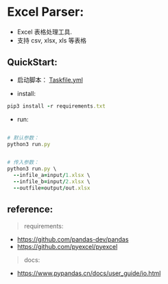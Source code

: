 # Excel Parser:

- Excel 表格处理工具.
- 支持 csv, xlsx, xls 等表格

## QuickStart:

- 启动脚本： [Taskfile.yml](Taskfile.yml)

- install:

```ruby
pip3 install -r requirements.txt


```

- run:

```ruby

# 默认参数：
python3 run.py


# 传入参数：
python3 run.py \
  --infile_a=input/1.xlsx \
  --infile_b=input/2.xlsx \
  --outfile=output/out.xlsx


```

## reference:

> requirements:

- https://github.com/pandas-dev/pandas
- https://github.com/pyexcel/pyexcel

> docs:

- https://www.pypandas.cn/docs/user_guide/io.html
